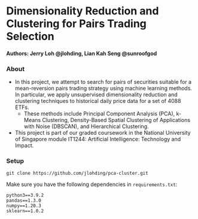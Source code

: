 # Dimensionality Reduction and Clustering for Pairs Trading Selection

#### Authors: Jerry Loh @jlohding, Lian Kah Seng @sunroofgod

### About
- In this project, we attempt to search for pairs of securities suitable for a mean-reversion pairs trading strategy using machine learning methods. In particular, we apply unsupervised dimensionality reduction and clustering techniques to historical daily price data for a set of 4088 ETFs. 
  - These methods include Principal Component Analysis (PCA), k-Means Clustering, Density-Based Spatial Clustering of Applications with Noise (DBSCAN), and Hierarchical Clustering. 
- This project is part of our graded coursework in the National University of Singapore module IT1244: Artificial Intelligence: Technology and Impact.

### Setup
```git clone https://github.com/jlohding/pca-cluster.git```

Make sure you have the following dependencies in ```requirements.txt```:
```
python3==3.9.2
pandas==1.3.0
numpy==1.20.3
sklearn==1.0.2
```
